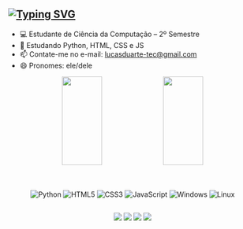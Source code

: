 ## [![Typing SVG](https://readme-typing-svg.demolab.com?font=Pixelify%2BSans&weight=900&pause=1000&color=5499EB&vCenter=true&random=false&width=435&height=22&lines=Ol%C3%A1!+eu+sou+Lucas+Duarte+%F0%9F%91%8B)](https://git.io/typing-svg)

- 💻 Estudante de Ciência da Computação – 2º Semestre
- 📖 Estudando Python, HTML, CSS e JS
- 📫 Contate-me no e-mail: lucasduarte-tec@gmail.com
- 😄 Pronomes: ele/dele

<div align="center">
  <img width="40%" height="180px" src="https://github-readme-stats.vercel.app/api?username=duarte-tec&show_icons=true&theme=github_dark&hide_border=true&count_private=true" />
  <img width="40%" height="180px" src="https://github-readme-stats.vercel.app/api/top-langs/?username=duarte-tec&size_weight=0.5&count_weight=1.0&layout=compact&theme=github_dark&hide_border=true&count_private=true" />
</div>
<br>
<br>  
<div align="center">
  
![Python](https://img.shields.io/badge/python-5499EB?style=for-the-badge&logo=python&logoColor=ffdd54)
![HTML5](https://img.shields.io/badge/html5-5499EB?style=for-the-badge&logo=html5&logoColor=white)
![CSS3](https://img.shields.io/badge/css3-5499EB?style=for-the-badge&logo=css3&logoColor=white)
![JavaScript](https://img.shields.io/badge/javascript-5499EB?style=for-the-badge&logo=javascript&logoColor=%23F7DF1E)
![Windows](https://img.shields.io/badge/Windows-5499EB?style=for-the-badge&logo=windows&logoColor=white)
![Linux](https://img.shields.io/badge/Linux-5499EB?style=for-the-badge&logo=linux&logoColor=black)
</div>

  ##
<div style="display: inline_block" align="center">
  <a href="https://twitter.com/SAMSEPlOL" target="_blank"><img src="https://img.shields.io/badge/Twitter-5499EB?style=for-the-badge&logo=twitter&logoColor=white" target="_blank"></a>
  <a href="https://discord.com/users/302771366124584960" target="_blank"><img src="https://img.shields.io/badge/Discord-5499EB?style=for-the-badge&logo=discord&logoColor=white" target="_blank"></a>
  <a href="mailto:lucasduarte-tec@gmail.com" target="_blank"><img src="https://img.shields.io/badge/-Gmail-5499EB?style=for-the-badge&logo=gmail&logoColor=white" target="_blank"></a>
    <a href="https://www.linkedin.com/in/lucasduartetec/" target="_blank"><img src="https://img.shields.io/badge/LinkedIn-5499EB?style=for-the-badge&logo=linkedin&logoColor=white" target="_blank"></a>
</div>

